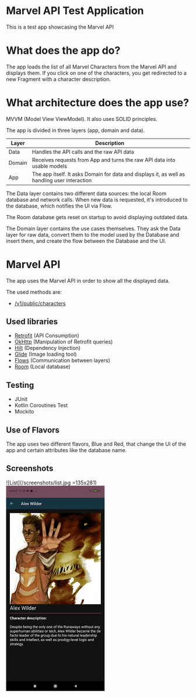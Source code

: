 # Marvel API Test Application

This is a test app showcasing the Marvel API

# What does the app do?

The app loads the list of all Marvel Characters from the Marvel API and displays them. If you click
on one of the characters, you get redirected to a new Fragment with a character description.

# What architecture does the app use?

MVVM (Model View ViewModel). It also uses SOLID principles.

The app is divided in three layers (app, domain and data).

| Layer | Description |
| --- | --- |
| Data | Handles the API calls and the raw API data |
| Domain | Receives requests from App and turns the raw API data into usable models |
| App | The app itself. It asks Domain for data and displays it, as well as handling user interaction |

The Data layer contains two different data sources: the local Room database and network calls. When new data is requested, it's introduced to the database, which notifies the UI via Flow.

The Room database gets reset on startup to avoid displaying outdated data. 

The Domain layer contains the use cases themselves. They ask the Data layer for raw data, convert them to the model used by the Database and insert them, and create the flow between the Database and the UI.

# Marvel API

The app uses the Marvel API in order to show all the displayed data.

The used methods are:

- [/v1/public/characters](https://developer.marvel.com/docs#!/public/getCreatorCollection_get_0)

## Used libraries

- [Retrofit](https://square.github.io/retrofit/) (API Consumption)
- [OkHttp](https://square.github.io/okhttp/) (Manipulation of Retrofit queries)
- [Hilt](https://dagger.dev/hilt/) (Dependency Injection)
- [Glide](https://github.com/bumptech/glide) (Image loading tool)
- [Flows](https://developer.android.com/kotlin/flow) (Communication between layers)
- [Room](https://developer.android.com/training/data-storage/room) (Local database)

## Testing

- JUnit
- Kotlin Coroutines Test  
- Mockito

## Use of Flavors

The app uses two different flavors, Blue and Red, that change the UI of the app and certain attributes like the database name.

## Screenshots

![List](/screenshots/list.jpg =135x281)
![Detail](/screenshots/detail.jpg)


